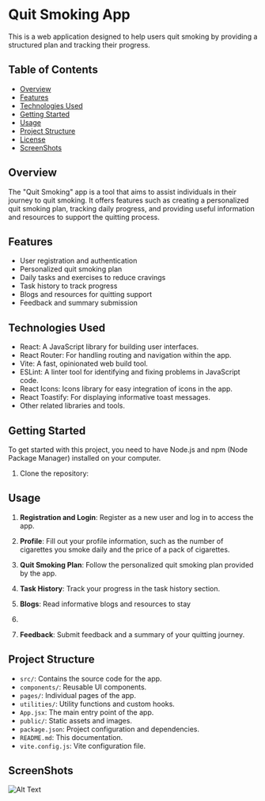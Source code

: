 # Quit Smoking App

This is a web application designed to help users quit smoking by providing a structured plan and tracking their progress.

## Table of Contents

- [Overview](#overview)
- [Features](#features)
- [Technologies Used](#technologies-used)
- [Getting Started](#getting-started)
- [Usage](#usage)
- [Project Structure](#project-structure)
- [License](#license)
- [ScreenShots](#ScreenShots)

## Overview

The "Quit Smoking" app is a tool that aims to assist individuals in their journey to quit smoking. It offers features such as creating a personalized quit smoking plan, tracking daily progress, and providing useful information and resources to support the quitting process.

## Features

- User registration and authentication
- Personalized quit smoking plan
- Daily tasks and exercises to reduce cravings
- Task history to track progress
- Blogs and resources for quitting support
- Feedback and summary submission

## Technologies Used

- React: A JavaScript library for building user interfaces.
- React Router: For handling routing and navigation within the app.
- Vite: A fast, opinionated web build tool.
- ESLint: A linter tool for identifying and fixing problems in JavaScript code.
- React Icons: Icons library for easy integration of icons in the app.
- React Toastify: For displaying informative toast messages.
- Other related libraries and tools.

## Getting Started

To get started with this project, you need to have Node.js and npm (Node Package Manager) installed on your computer.

1. Clone the repository:

## Usage

1. **Registration and Login**: Register as a new user and log in to access the app.

2. **Profile**: Fill out your profile information, such as the number of cigarettes you smoke daily and the price of a pack of cigarettes.

3. **Quit Smoking Plan**: Follow the personalized quit smoking plan provided by the app.

4. **Task History**: Track your progress in the task history section.

5. **Blogs**: Read informative blogs and resources to stay
6. 
7. **Feedback**: Submit feedback and a summary of your quitting journey.

## Project Structure

- `src/`: Contains the source code for the app.
- `components/`: Reusable UI components.
- `pages/`: Individual pages of the app.
- `utilities/`: Utility functions and custom hooks.
- `App.jsx`: The main entry point of the app.
- `public/`: Static assets and images.
- `package.json`: Project configuration and dependencies.
- `README.md`: This documentation.
- `vite.config.js`: Vite configuration file.
## ScreenShots

![Alt Text]()

